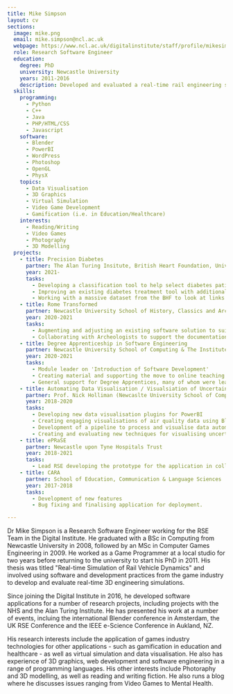 ```yaml
---
title: Mike Simpson
layout: cv
sections:
  image: mike.png
  email: mike.simpson@ncl.ac.uk
  webpage: https://www.ncl.ac.uk/digitalinstitute/staff/profile/mikesimpson.html
  role: Research Software Engineer
  education:
    degree: PhD 
    university: Newcastle University
    years: 2011-2016
    description: Developed and evaluated a real-time rail engineering simulation using software from the video games industry, in collaboration with NewRail.
  skills:
    programming:
      - Python
      - C++
      - Java
      - PHP/HTML/CSS
	  - Javascript
    software:
      - Blender
	  - PowerBI
      - WordPress
      - Photoshop
	  - OpenGL
	  - PhysX
    topics:
      - Data Visualisation
      - 3D Graphics
	  - Virtual Simulation
	  - Video Game Development
      - Gamification (i.e. in Education/Healthcare)
    interests:
      - Reading/Writing
      - Video Games
      - Photography
	  - 3D Modelling
  projects:
	- title: Precision Diabetes 
      partner: The Alan Turing Insitute, British Heart Foundation, University of Exeter, University College London
      year: 2021-
      tasks:
        - Developing a classification tool to help select diabetes patients for trials and studies
		- Improving an existing diabetes treatment tool with additional information, including visualisation of risk
		- Working with a massive dataset from the BHF to look at links between heart disease, diabetes and COVID-19
	- title: Rome Transformed
      partner: Newcastle University School of History, Classics and Archeology
      year: 2020-2021
      tasks:
        - Augmenting and adjusting an existing software solution to suit the needs of the RomeTransformed project
		- Collaborating with Archeologists to support the documentation and discussion of archeological evidence from sites in Rome
	- title: Degree Apprenticeship in Software Engineering
      partner: Newcastle University School of Computing & The Institute of Coding
      year: 2020-2021
      tasks:
        - Module leader on 'Introduction of Software Development'
		- Creating material and supporting the move to online teaching during the COVID-19 pandemic
		- General support for Degree Apprentices, many of whom were learning programming for the first time.
	- title: Automating Data Visualisation / Visualsiation of Uncertainty
      partner: Prof. Nick Holliman (Newcaslte University School of Computing) and The Alan Turing Institute
      year: 2018-2020
      tasks:
        - Developing new data visualisation plugins for PowerBI
		- Creating engaging visualisations of air quality data using Blender
		- Development of a pipeline to process and visualise data automatically using Blender
		- Creating and evaluating new techniques for visualising uncertainty in data
    - title: ePRaSE
      partner: Newcastle upon Tyne Hospitals Trust
      year: 2018-2021
      tasks:
        - Lead RSE developing the prototype for the application in collaboration with researchers and pharmacists
    - title: CARA
      partner: School of Education, Communication & Language Sciences
      year: 2017-2018
      tasks:
        - Development of new features
		- Bug fixing and finalising application for deployment.

---
```

Dr Mike Simpson is a Research Software Engineer working for the RSE Team in the Digital Institute. He graduated with a BSc in Computing from Newcastle University in 2008, followed by an MSc in Computer Games Engineering in 2009. He worked as a Game Programmer at a local studio for two years before returning to the university to start his PhD in 2011. His thesis was titled "Real-time Simulation of Rail Vehicle Dynamics" and involved using software and development practices from the game industry to develop and evaluate real-time 3D engineering simulations.

Since joining the Digital Institute in 2016, he developed software applications for a number of research projects, including projects with the NHS and the Alan Turing Institute. He has presented his work at a number of events, incluing the international Blender conference in Amsterdam, the UK RSE Conference and the IEEE e-Science Conference in Aukland, NZ. 

His research interests include the application of games industry technologies for other applications - such as gamification in education and healthcare - as well as virtual simulation and data visualisation. He also has experience of 3D graphics, web development and software engineering in a range of programming languages. His other interests include Photoraphy and 3D modelling, as well as reading and writing fiction. He also runs a blog where he discusses issues ranging from Video Games to Mental Health. 